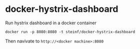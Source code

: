 # docker-hystrix-dashboard

Run hystrix dashboard in a docker container

```
docker run -p 8080:8080 -t steinf/docker-hystrix-dashboard
```

Then navivate to ```http://<docker machine>:8080```
